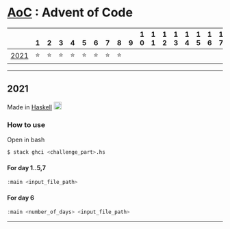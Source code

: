 # [AoC](https://adventofcode.com/) : Advent of Code 

|                                     | <br>1| <br>2| <br>3 | <br>4 | <br>5 | <br>6 | <br>7 | <br>8 | <br>9 | 1<br>0 | 1<br>1 | 1<br>2 | 1<br>3 | 1<br>4 | 1<br>5 | 1<br>6 | 1<br>7 | 1<br>8 | 1<br>9 | 2<br>0 | 2<br>1 | 2<br>2 | 2<br>3 | 2<br>4 | 2<br>5 |
|:-:                                  | :-:  | :-:  |  :-:  |  :-:  |  :-:  |  :-:  |  :-:  |  :-:  |  :-:  |  :-:   |  :-:   |  :-:   |  :-:   |  :-:   |  :-:   |  :-:   |  :-:   |  :-:   |  :-:   |  :-:   |  :-:   |  :-:   |  :-:   |  :-:   |  :-:   |
|[2021](https://adventofcode.com/2021)| ⭐  |  ⭐  |  ⭐  |   ⭐  |  ⭐  |   ⭐  |  ⭐  |   ⭐    |       |         |        |        |        |        |        |        |        |        |        |        |        |        |        |        |         |
  
---

## 2021 

Made in [Haskell](https://www.haskell.org/)
<img src="https://upload.wikimedia.org/wikipedia/commons/thumb/1/1c/Haskell-Logo.svg/1280px-Haskell-Logo.svg.png" alt="drawing" width="18"/>

### How to use

Open in bash

```bash
$ stack ghci <challenge_part>.hs
```

#### For day 1..5,7

```hs
:main <input_file_path>
```

#### For day 6

```hs
:main <number_of_days> <input_file_path>
```

---

